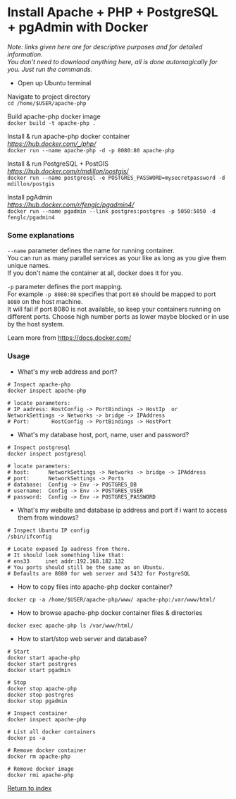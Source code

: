 # Install Apache + PHP + PostgreSQL + pgAdmin with Docker

_Note: links given here are for descriptive purposes and for detailed information. \
You don't need to download anything here, all is done automagically for you. Just run the commands._

* Open up Ubuntu terminal

Navigate to project directory \
  `cd /home/$USER/apache-php`

Build apache-php docker image \
  `docker build -t apache-php .`

Install & run apache-php docker container \
  _https://hub.docker.com/_/php/_ \
  `docker run --name apache-php -d -p 8080:80 apache-php`

Install & run PostgreSQL + PostGIS \
  _https://hub.docker.com/r/mdillon/postgis/_ \
  `docker run --name postgresql -e POSTGRES_PASSWORD=mysecretpassword -d mdillon/postgis`

Install pgAdmin \
  _https://hub.docker.com/r/fenglc/pgadmin4/_ \
  `docker run --name pgadmin --link postgres:postgres -p 5050:5050 -d fenglc/pgadmin4`

### Some explanations

`--name` parameter defines the name for running container. \
You can run as many parallel services as your like as long as you give them unique names. \
If you don't name the container at all, docker does it for you.

`-p` parameter defines the port mapping. \
For example `-p 8080:80` specifies that port `80` should be mapped to port `8080` on the host machine. \
It will fail if port 8080 is not available, so keep your containers running on different ports.
Choose high number ports as lower maybe blocked or in use by the host system.

Learn more from https://docs.docker.com/

### Usage

* What's my web address and port?
```
# Inspect apache-php
docker inspect apache-php

# locate parameters:
# IP aadress: HostConfig -> PortBindings -> HostIp  or  NetworkSettings -> Networks -> bridge -> IPAddress
# Port:       HostConfig -> PortBindings -> HostPort
```

* What's my database host, port, name, user and password?
```
# Inspect postgresql
docker inspect postgresql

# locate parameters:
# host:      NetworkSettings -> Networks -> bridge -> IPAddress
# port:      NetworkSettings -> Ports
# database:  Config -> Env -> POSTGRES_DB
# username:  Config -> Env -> POSTGRES_USER
# password:  Config -> Env -> POSTGRES_PASSWORD
```

* What's my website and database ip address and port if i want to access them from windows?
```
# Inspect Ubuntu IP config
/sbin/ifconfig

# Locate exposed Ip aadress from there.
# It should look something like that:
# ens33     inet addr:192.168.182.132
# You ports should still be the same as on Ubuntu.
# Defaults are 8080 for web server and 5432 for PostgreSQL
```

* How to copy files into apache-php docker container?
```
docker cp -a /home/$USER/apache-php/www/ apache-php:/var/www/html/
```

* How to browse apache-php docker container files & directories
```
docker exec apache-php ls /var/www/html/
```

* How to start/stop web server and database?
```
# Start
docker start apache-php
docker start postrgres
docker start pgadmin

# Stop
docker stop apache-php
docker stop postrgres
docker stop pgadmin

# Inspect container
docker inspect apache-php

# List all docker containers
docker ps -a

# Remove docker container
docker rm apache-php

# Remove docker image
docker rmi apache-php
```

[Return to index](01.Index.md)
